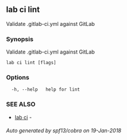 ## lab ci lint

Validate .gitlab-ci.yml against GitLab

### Synopsis


Validate .gitlab-ci.yml against GitLab

```
lab ci lint [flags]
```

### Options

```
  -h, --help   help for lint
```

### SEE ALSO
* [lab ci](lab_ci.md)	 - 

###### Auto generated by spf13/cobra on 19-Jan-2018
